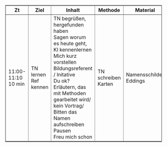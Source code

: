 <table border="1" cellpadding="5" cellspacing="0">
    <tr>
        <th>Zt</th>
        <th>Ziel</th>
        <th>Inhalt</th>
        <th>Methode</th>
        <th>Material</th>
        <th>Notiz</th>
        <th>Braindump</th>
    </tr>
    <tr>
        <td>11:00-11:10<br>10 min</td>
        <td>TN lernen Ref kennen</td>
        <td>TN begrüßen, hergefunden haben<br>Sagen worum es heute geht, KI kennenlernen<br>Mich kurz vorstellen<br>Bildungsreferent / Initative<br>Du ok?<br>Erläutern, das mit Methoden gearbeitet wird/ kein Vortrag/<br>Bitten das Namen aufschreiben<br>Pausen<br>Freu mich schon</td>
        <td>TN schreiben Karten</td>
        <td>Namensschilder<br>Eddings</td>
        <td>Kontakt- und Würdigungshürde check</td>
        <td>Auch Initiative und Doku erwähnen</td>
    </tr>
</table>
